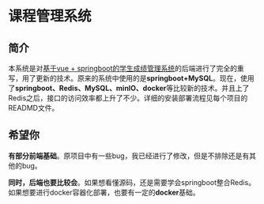 # 课程管理系统

## 简介

本系统是对[基于vue + springboot的学生成绩管理系统](https://github.com/by-night/sms.git)的后端进行了完全的重写，用了更新的技术。原来的系统中使用的是**springboot+MySQL**。现在，使用了**springboot、Redis、MySQL、minIO、docker**等比较新的技术。并且上了Redis之后，接口的访问效率都上升了不少。详细的安装部署流程见每个项目的READMD文件。

## 希望你

**有部分前端基础**。原项目中有一些bug，我已经进行了修改，但是不排除还是有其他的bug。

**同时，后端也要比较会**。如果想看懂源码，还是需要学会springboot整合Redis。如果想要进行docker容器化部署，也要有一定的**docker**基础。
